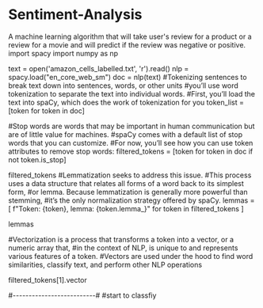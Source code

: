 # Sentiment-Analysis
A machine learning algorithm that will take user's review for a product  or a review for a movie and will predict if the review was negative or positive. 
import spacy
import numpy as np

text = open('amazon_cells_labelled.txt', 'r').read()
nlp = spacy.load("en_core_web_sm")
doc = nlp(text)
#Tokenizing sentences to break text down into sentences, words, or other units
#you’ll use word tokenization to separate the text into individual words. 
#First, you’ll load the text into spaCy, which does the work of tokenization for you
token_list = [token for token in doc]

#Stop words are words that may be important in human communication but are of little value for machines. 
#spaCy comes with a default list of stop words that you can customize. 
#For now, you’ll see how you can use token attributes to remove stop words:
filtered_tokens = [token for token in doc if not token.is_stop]

filtered_tokens
#Lemmatization seeks to address this issue.
#This process uses a data structure that relates all forms of a word back to its simplest form, 
#or lemma. Because lemmatization is generally more powerful than stemming, 
#it’s the only normalization strategy offered by spaCy.
lemmas = [
   f"Token: {token}, lemma: {token.lemma_}"
     for token in filtered_tokens
]

lemmas

#Vectorization is a process that transforms a token into a vector, or a numeric array that, 
#in the context of NLP, is unique to and represents various features of a token. 
#Vectors are used under the hood to find word similarities, classify text, and perform other NLP operations

filtered_tokens[1].vector


#--------------------------# 
#start to classfiy 

